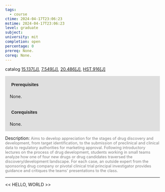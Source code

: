 ```yaml
---
tags:
  - course
ctime: 2024-04-17T23:06:23
mstime: 2024-04-17T23:06:23
level: graduate
subject: 
university: mit
completion: open
percentage: 0
prereq: None.
coreq: None.
---
```


catalog [15.137[J]](http://student.mit.edu/catalog/m15a.html#15.137), [7.549[J]](http://student.mit.edu/catalog/m7a.html#7.549), [20.486[J]](http://student.mit.edu/catalog/m20a.html#20.486), [HST.916[J]](http://student.mit.edu/catalog/mHSTb.html#HST.916)

<span style="display: block; padding: 15px; background-color: rgb(100, 100, 100, 0.2);"><font id="m_prereq1038_0" style="display: block; font-family: Arial, sans-serif; font-weight: bold; padding: 5px">Prerequisites</font><br><span id="prereq1038_0">None.</span></span>
<span style="display: block; padding: 15px; background-color: rgb(100, 100, 100, 0.2);"><font id="m_coreq1038_0" style="display: block; font-family: Arial, sans-serif; font-weight: bold; padding: 5px">Corequisites</font><br><span id="coreq1038_0">None.</span></span>

<font style="">Description:</font>
<font style="color: grey; font-size: 0.8rem;">Aims to develop appreciation for the stages of drug discovery and development, from target identification, to the submission of preclinical and clinical data to regulatory authorities for marketing approval. Following introductory lectures on the process of drug development, students working in small teams analyze how one of four new drugs or drug candidates traversed the discovery/development landscape. For each case, an outside expert from the sponsoring drug company or pivotal clinical trial principal investigator provides guidance and critiques the teams' presentations to the class.</font>



---

<< HELLO, WORLD >>
